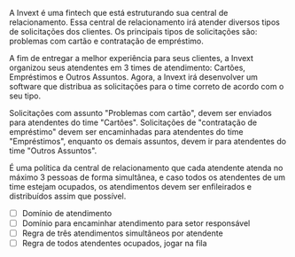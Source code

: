 A Invext é uma fintech que está estruturando sua central de relacionamento. Essa 
central de relacionamento irá atender diversos tipos de solicitações dos clientes. Os 
principais tipos de solicitações são: problemas com cartão e contratação de empréstimo.

A fim de entregar a melhor experiência para seus clientes, a Invext organizou seus atendentes em 3 times de atendimento: Cartões, Empréstimos e Outros Assuntos. Agora, a Invext irá desenvolver um software que distribua as solicitações para o time correto de acordo com o seu tipo.

Solicitações com assunto "Problemas com cartão", devem ser enviados para atendentes do time "Cartões". Solicitações de "contratação de empréstimo" devem ser encaminhadas para atendentes do time "Empréstimos", enquanto os demais assuntos, devem ir para atendentes do time "Outros Assuntos".



É uma política da central de relacionamento que cada atendente atenda no máximo 3 pessoas de forma simultânea, e caso todos os atendentes de um time estejam ocupados, os atendimentos devem ser enfileirados e distribuídos assim que possível.

- [ ] Domínio de atendimento
- [ ] Domínio para encaminhar atendimento para setor responsável
- [ ] Regra de três atendimentos simultâneos por atendente
- [ ] Regra de todos atendentes ocupados, jogar na fila